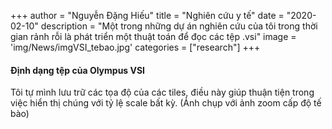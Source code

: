 +++
author = "Nguyễn Đặng Hiếu"
title = "Nghiên cứu y tế"
date = "2020-02-10"
description = "Một trong những dự án nghiên cứu của tôi trong thời gian rảnh rỗi là phát triển một thuật toán để đọc các tệp .vsi"
image = 'img/News/imgVSI_tebao.jpg'
categories = ["research"]
+++

#### Định dạng tệp của Olympus VSI

Tôi tự mình lưu trữ các tọa độ của các tiles, điều này giúp thuận tiện trong việc hiển thị chúng với tỷ lệ scale bất kỳ.
(Ảnh chụp với ảnh zoom cấp độ tế bào)